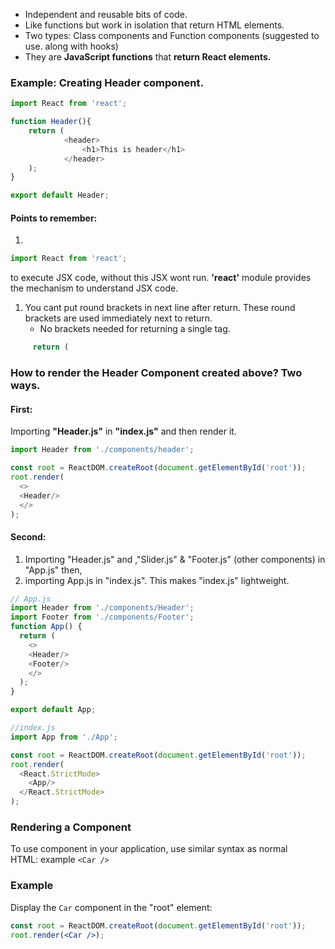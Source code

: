 
- Independent and reusable bits of code.
- Like functions but work in isolation that return HTML elements.
- Two types: Class components and Function components (suggested to use. along with hooks)
- They are **JavaScript functions** that **return React elements.**

### Example: Creating Header component.

```js
import React from 'react';

function Header(){
    return (
            <header>
                <h1>This is header</h1>
            </header>
    );
}

export default Header;
```

#### Points to remember:

1. 
```js
import React from 'react'; 
```
to execute JSX code, without this JSX wont run. **'react'** module provides the mechanism to understand JSX code.

1. You cant put round brackets in next line after return. These round brackets are used immediately next to return. 
	 - No brackets needed for returning a single tag. 

```js
	 return (
```


### How to render the Header Component created above? Two ways.
#### First:  
Importing **"Header.js"** in **"index.js"** and then render it.

```js
import Header from './components/header';

const root = ReactDOM.createRoot(document.getElementById('root'));
root.render(
  <>
  <Header/>
  </>
);
```
#### Second:  
1. Importing "Header.js" and ,"Slider.js" & "Footer.js" (other components) in "App.js" then,
2. importing App.js in "index.js". 
This makes "index.js" lightweight.

```js
// App.js
import Header from './components/Header';
import Footer from './components/Footer';
function App() {
  return (
    <>
    <Header/>
    <Footer/>
    </>
  );
}

export default App;
```

```js
//index.js
import App from './App';

const root = ReactDOM.createRoot(document.getElementById('root'));
root.render(
  <React.StrictMode>
    <App/>
  </React.StrictMode>
);

```

### Rendering a Component

To use component in your application, use similar syntax as normal HTML: example `<Car />`

### Example

Display the `Car` component in the "root" element:

```jsx
const root = ReactDOM.createRoot(document.getElementById('root'));
root.render(<Car />);
```
